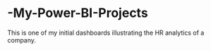 # -My-Power-BI-Projects
This is one of my initial dashboards illustrating the HR analytics of a company.
